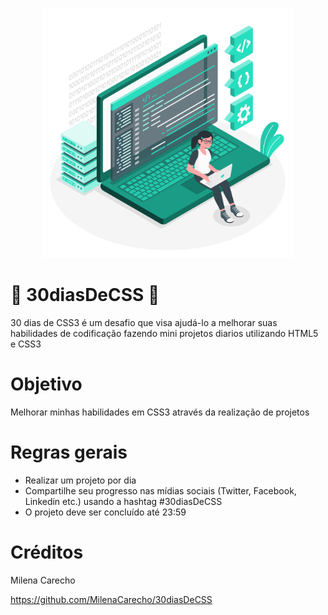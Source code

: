 <p align="center">
   <img src="https://github.com/MonicaHillman/30dayscss/blob/master/src/assets/images/landing.svg" alt="Person" width="400"/>   
</p>

# 🚀 30diasDeCSS 🚀

 30 dias de CSS3 é um desafio que visa ajudá-lo a melhorar suas habilidades de codificação fazendo mini projetos diarios utilizando HTML5 e CSS3 

 # Objetivo
 
  Melhorar minhas habilidades em CSS3 através da realização de projetos 

# Regras gerais

* Realizar um projeto por dia
* Compartilhe seu progresso nas mídias sociais (Twitter, Facebook, Linkedin etc.) usando a hashtag #30diasDeCSS
* O projeto deve ser concluído até 23:59

# Créditos
Milena Carecho

https://github.com/MilenaCarecho/30diasDeCSS
